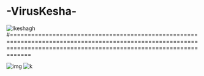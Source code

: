 # -VirusKesha-

![lkeshagh](https://user-images.githubusercontent.com/121637709/223223520-dfdd7b04-cb59-4e54-8cb6-60a14eaf83d7.png)
#========================================================================================================================================================================

![img](https://user-images.githubusercontent.com/121637709/223221827-53a400c0-da0d-47e6-a4e6-31070a84a357.png)
![k](https://user-images.githubusercontent.com/121637709/223221872-8a77a08d-0c8e-4677-bf02-cadb8c8058fa.png)
